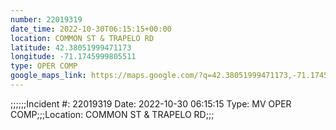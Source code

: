 ```yaml
---
number: 22019319
date_time: 2022-10-30T06:15:15+00:00
location: COMMON ST & TRAPELO RD
latitude: 42.38051999471173
longitude: -71.1745999805511
type: OPER COMP
google_maps_link: https://maps.google.com/?q=42.38051999471173,-71.1745999805511
---
```


;;;;;;Incident #: 22019319  Date: 2022-10-30 06:15:15   Type: MV OPER COMP;;;Location: COMMON ST & TRAPELO RD;;;
